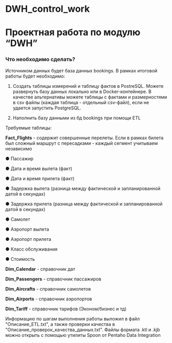 # DWH_control_work

# Проектная работа по модулю “DWH”

### Что необходимо сделать?

Источником данных будет база данных bookings. В рамках итоговой работы будет необходимо:

1.	Создать таблицы измерений и таблицу фактов в PostreSQL. Можете развернуть базу данных локально или в Docker-контейнере. В качестве альтернативы можете  таблицы с фактами и размерностями в csv файлы (каждая таблица - отдельный csv-файл), если не удается запустить PostgreSQL.

2.	Наполнить базу данными из бд bookings при помощи ETL

Требуемые таблицы:

**Fact_Flights** - содержит совершенные перелеты. Если в рамках билета был сложный маршрут с пересадками - каждый сегмент учитываем независимо

●	Пассажир

●	Дата и время вылета (факт)

●	Дата и время прилета (факт)

●	Задержка вылета (разница между фактической и запланированной датой в секундах)

●	Задержка прилета (разница между фактической и запланированной датой в секундах)

●	Самолет

●	Аэропорт вылета

●	Аэропорт прилета

●	Класс обслуживания

●	Стоимость


**Dim_Calendar** - справочник дат

**Dim_Passengers** - справочник пассажиров

**Dim_Aircrafts** - справочник самолетов

**Dim_Airports** - справочник аэропортов

**Dim_Tariff** - справочник тарифов (Эконом/бизнес и тд)


Информацию по шагам выполнения работы выложил в файл "Описание_ETL.txt", а также проверки качества в "Описание_проверок_качества_данных.txt". Файлы формата .ktl и .kjb можно открыть с помощью утилиты Spoon от Pentaho Data Integration

